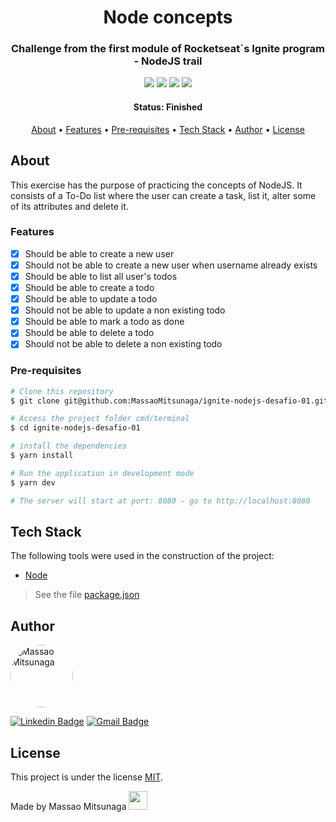 

<h1 align="center">Node concepts</h1>

<h3 align="center">Challenge from the first module of Rocketseat`s Ignite program - NodeJS trail </h3>

<p align="center">
  <img src="https://img.shields.io/github/issues/MassaoMitsunaga/ignite-nodejs-desafio-01" />
  <img src="https://img.shields.io/github/forks/MassaoMitsunaga/ignite-nodejs-desafio-01" />
  <img src="https://img.shields.io/github/stars/MassaoMitsunaga/ignite-nodejs-desafio-01" />
<img src="https://img.shields.io/github/license/MassaoMitsunaga/ignite-nodejs-desafio-01" />
</p>

<h4 align="center"> 
	 Status: Finished
</h4>

<p align="center">
 <a href="#about">About</a> •
 <a href="#features">Features</a> •
 <a href="#pre-requisites">Pre-requisites</a> • 
 <a href="#tech-stack">Tech Stack</a> • 
 <a href="#author">Author</a> • 
 <a href="#license">License</a>
</p>

## About

This exercise has the purpose of practicing the concepts of NodeJS. It consists of a To-Do list where the user can create a task, list it, alter some of its attributes and delete it.

### Features

- [x] Should be able to create a new user
- [x] Should not be able to create a new user when username already exists
- [x] Should be able to list all user's todos
- [x] Should be able to create a todo
- [x] Should be able to update a todo
- [x] Should not be able to update a non existing todo
- [x] Should be able to mark a todo as done
- [x] Should be able to delete a todo
- [x] Should not be able to delete a non existing todo

### Pre-requisites

```bash
# Clone this repository
$ git clone git@github.com:MassaoMitsunaga/ignite-nodejs-desafio-01.git

# Access the project folder cmd/terminal
$ cd ignite-nodejs-desafio-01

# install the dependencies
$ yarn install

# Run the application in development mode
$ yarn dev

# The server will start at port: 8080 - go to http://localhost:8080
```

## Tech Stack

The following tools were used in the construction of the project:

- [Node](https://nodejs.org/)

> See the file  [package.json](https://github.com/MassaoMitsunaga/ignite-nodejs-desafio-01/blob/main/package.json)

## Author

 <img style="border-radius: 50%;" src="https://avatars.githubusercontent.com/u/20426370?v=4" width="100px;" alt="Massao Mitsunaga"/>

 [![Linkedin Badge](https://img.shields.io/badge/-Massao-blue?style=flat-square&logo=Linkedin&logoColor=white&link=https://www.linkedin.com/in/massaomitsunaga/)](https://www.linkedin.com/in/massaomitsunaga/) 
[![Gmail Badge](https://img.shields.io/badge/-mitsun.massao@gmail.com-c14438?style=flat-square&logo=Gmail&logoColor=white&link=mailto:mitsun.massao@gmail.com)](mailto:mitsun.massao@gmail.com)

## License

This project is under the license [MIT](./LICENSE).

Made by Massao Mitsunaga <img src="https://raw.githubusercontent.com/kaueMarques/kaueMarques/master/hi.gif" width="30px">
